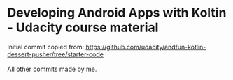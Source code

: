 # Developing Android Apps with Koltin - Udacity course material
Initial commit copied from: https://github.com/udacity/andfun-kotlin-dessert-pusher/tree/starter-code
<br>
<br>All other commits made by me.
